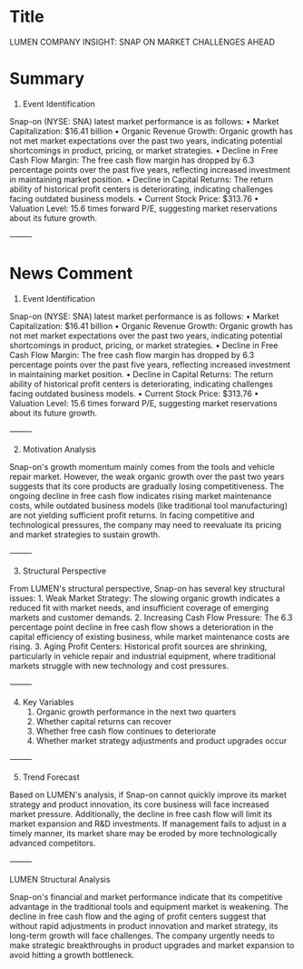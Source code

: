 # Title
LUMEN COMPANY INSIGHT: SNAP ON MARKET CHALLENGES AHEAD

# Summary
1. Event Identification

Snap-on (NYSE: SNA) latest market performance is as follows:
	•	Market Capitalization: $16.41 billion
	•	Organic Revenue Growth: Organic growth has not met market expectations over the past two years, indicating potential shortcomings in product, pricing, or market strategies.
	•	Decline in Free Cash Flow Margin: The free cash flow margin has dropped by 6.3 percentage points over the past five years, reflecting increased investment in maintaining market position.
	•	Decline in Capital Returns: The return ability of historical profit centers is deteriorating, indicating challenges facing outdated business models.
	•	Current Stock Price: $313.76
	•	Valuation Level: 15.6 times forward P/E, suggesting market reservations about its future growth.

⸻

# News Comment
1. Event Identification

Snap-on (NYSE: SNA) latest market performance is as follows:
	•	Market Capitalization: $16.41 billion
	•	Organic Revenue Growth: Organic growth has not met market expectations over the past two years, indicating potential shortcomings in product, pricing, or market strategies.
	•	Decline in Free Cash Flow Margin: The free cash flow margin has dropped by 6.3 percentage points over the past five years, reflecting increased investment in maintaining market position.
	•	Decline in Capital Returns: The return ability of historical profit centers is deteriorating, indicating challenges facing outdated business models.
	•	Current Stock Price: $313.76
	•	Valuation Level: 15.6 times forward P/E, suggesting market reservations about its future growth.

⸻

2. Motivation Analysis

Snap-on's growth momentum mainly comes from the tools and vehicle repair market. However, the weak organic growth over the past two years suggests that its core products are gradually losing competitiveness. The ongoing decline in free cash flow indicates rising market maintenance costs, while outdated business models (like traditional tool manufacturing) are not yielding sufficient profit returns. In facing competitive and technological pressures, the company may need to reevaluate its pricing and market strategies to sustain growth.

⸻

3. Structural Perspective

From LUMEN's structural perspective, Snap-on has several key structural issues:
	1.	Weak Market Strategy: The slowing organic growth indicates a reduced fit with market needs, and insufficient coverage of emerging markets and customer demands.
	2.	Increasing Cash Flow Pressure: The 6.3 percentage point decline in free cash flow shows a deterioration in the capital efficiency of existing business, while market maintenance costs are rising.
	3.	Aging Profit Centers: Historical profit sources are shrinking, particularly in vehicle repair and industrial equipment, where traditional markets struggle with new technology and cost pressures.

⸻

4. Key Variables
	1.	Organic growth performance in the next two quarters
	2.	Whether capital returns can recover
	3.	Whether free cash flow continues to deteriorate
	4.	Whether market strategy adjustments and product upgrades occur

⸻

5. Trend Forecast

Based on LUMEN's analysis, if Snap-on cannot quickly improve its market strategy and product innovation, its core business will face increased market pressure. Additionally, the decline in free cash flow will limit its market expansion and R&D investments. If management fails to adjust in a timely manner, its market share may be eroded by more technologically advanced competitors.

⸻

LUMEN Structural Analysis

Snap-on's financial and market performance indicate that its competitive advantage in the traditional tools and equipment market is weakening. The decline in free cash flow and the aging of profit centers suggest that without rapid adjustments in product innovation and market strategy, its long-term growth will face challenges. The company urgently needs to make strategic breakthroughs in product upgrades and market expansion to avoid hitting a growth bottleneck.
